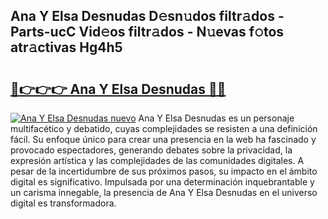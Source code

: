 ## Ana Y Elsa Desnudas D𝚎sn𝚞dos filtr𝚊dos - Parts-ucC Vid𝚎os filtr𝚊dos - N𝚞evas f𝚘tos atr𝚊ctivas Hg4h5

# <h2><a href="http://mb8dqy8.tromn.icu/?c=Ana+Y+Elsa+Desnudas">🔗👉👉👉 Ana Y Elsa Desnudas 🔗🔗</a></h2>

[![Ana Y Elsa Desnudas nuevo](https://i.imgur.com/pEAQMta.gif)](http://mb8dqy8.tromn.icu/?c=Ana+Y+Elsa+Desnudas)
Ana Y Elsa Desnudas es un personaje multifacético y debatido, cuyas complejidades se resisten a una definición fácil.  Su enfoque único para crear una presencia en la web ha fascinado y provocado espectadores, generando debates sobre la privacidad, la expresión artística y las complejidades de las comunidades digitales. A pesar de la incertidumbre de sus próximos pasos, su impacto en el ámbito digital es significativo. Impulsada por una determinación inquebrantable y un carisma innegable, la presencia de Ana Y Elsa Desnudas en el universo digital es transformadora.
